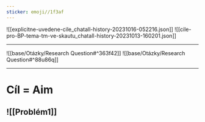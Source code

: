 ```yaml
---
sticker: emoji//1f3af
---
```

![[explicitne-uvedene-cile_chatall-history-20231016-052216.json]]
![[cile-pro-BP-tema-tm-ve-skautu_chatall-history-20231013-160201.json]]

---
![[base/Otázky/Research Question#^363f42]]
![[base/Otázky/Research Question#^88u86q]]

---
# Cíl = Aim

## ![[Problém1]]